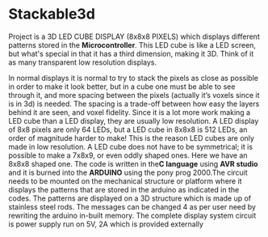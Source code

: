 # Stackable3d
Project is a 3D LED CUBE DISPLAY (8x8x8 PIXELS) which displays different patterns stored in the **Microcontroller**. This LED cube is like a
LED screen, but what's special in that it has a third dimension, making it 3D. Think of it as many transparent low resolution displays. 

In normal displays it is normal to try to stack the pixels as close as possible in order to make it look better, but in
a cube one must be able to see through it, and more spacing between the pixels (actually it’s voxels since it is in 3d) is needed. The spacing is a
trade-off between how easy the layers behind it are seen, and voxel fidelity. Since it is a lot more work
making a LED cube than a LED display, they are usually low resolution. A LED display of 8x8 pixels are only 64 LEDs, but a LED cube in 8x8x8 is
512 LEDs, an order of magnitude harder to make! This is the reason LED cubes are only made in low resolution. A LED cube does not have to be symmetrical; it is possible to make a 7x8x9, or even oddly shaped ones. Here we have an 8x8x8 shaped one. 
The code is written in the**C language** using **AVR studio** and it is burned into the **ARDUINO** using the pony prog 2000.The circuit needs to be
mounted on the mechanical structure or platform where it displays the patterns that are stored in the arduino as indicated in the codes. The patterns are
displayed on a 3D structure which is made up of stainless steel rods. The messages can be changed 4 as per user need by rewriting the arduino in-built
memory. The complete display system circuit is power supply run on 5V, 2A which is provided externally
